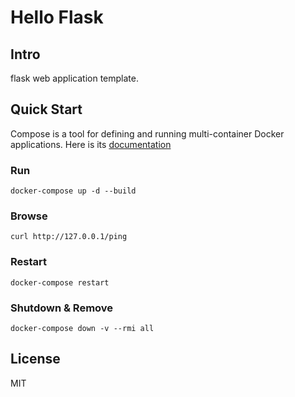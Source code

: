 # Hello Flask

## Intro
flask web application template.

## Quick Start
Compose is a tool for defining and running multi-container Docker applications.
Here is its [documentation](https://docs.docker.com/compose/)

### Run
```
docker-compose up -d --build
```

### Browse
```
curl http://127.0.0.1/ping
```

### Restart
```
docker-compose restart
```

### Shutdown & Remove
```
docker-compose down -v --rmi all
```

## License
MIT
